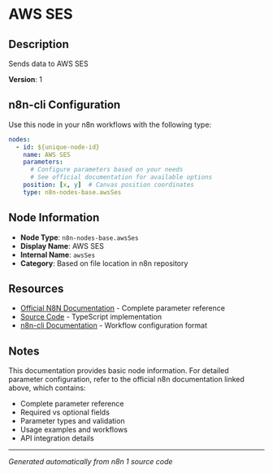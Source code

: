 # AWS SES

## Description

Sends data to AWS SES

**Version**: 1

## n8n-cli Configuration

Use this node in your n8n workflows with the following type:

```yaml
nodes:
  - id: ${unique-node-id}
    name: AWS SES
    parameters:
      # Configure parameters based on your needs
      # See official documentation for available options
    position: [x, y]  # Canvas position coordinates
    type: n8n-nodes-base.awsSes
```

## Node Information

- **Node Type**: `n8n-nodes-base.awsSes`
- **Display Name**: AWS SES
- **Internal Name**: `awsSes`
- **Category**: Based on file location in n8n repository

## Resources

- [Official N8N Documentation](https://docs.n8n.io/integrations/builtin/app-nodes/n8n-nodes-base.awsses/) - Complete parameter reference
- [Source Code](https://github.com/n8n-io/n8n/blob/master/packages/nodes-base/nodes/Aws/SES/AwsSes.node.ts) - TypeScript implementation
- [n8n-cli Documentation](https://github.com/edenreich/n8n-cli) - Workflow configuration format

## Notes

This documentation provides basic node information. For detailed parameter configuration, 
refer to the official n8n documentation linked above, which contains:

- Complete parameter reference
- Required vs optional fields
- Parameter types and validation
- Usage examples and workflows
- API integration details

---
*Generated automatically from n8n 1 source code*
